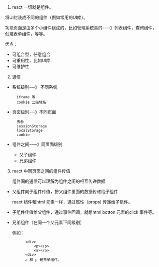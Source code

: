 1. react 一切就是组件。

将UI封装成不同的组件（例如常用的UI库）。

功能页面是由多个小组件组成的，比如管理系统类的----》列表组件，查询组件，创建表单组件，等等。

优点：

+ 可组合型，任意组合
+ 可重用性，比如UI库
+ 可维护性


2. 通信
   
+ 系统级别---》 不同系统
  
        iframe 等
        cookie 二级域名
+ 页面级别---》不同页面
  
        传参
        sessionStorage
        localStorage
        cookie

+ 组件之间----》同页面级别
  
    + 父子组件
    + 兄弟组件

3. react 中同页面之间的组件传值
   
   组件间的通信可以理解为组件之间的相互传递数据

+ 父组件向子组件传值，把父组件里面的数据传递给子组件
  
  react 组件和html 元素一样，通过属性（props) 传递给子组件。

+ 子组件传值给父组件，通过事件回调，就想html botton 元素的click 事件等。
+ 兄弟组件（在同一个父元素下同级别）
  
  例如：
            
            <div>
                <p></p>
                <a></a>
            <div>
            a 和 p 是兄弟组件。